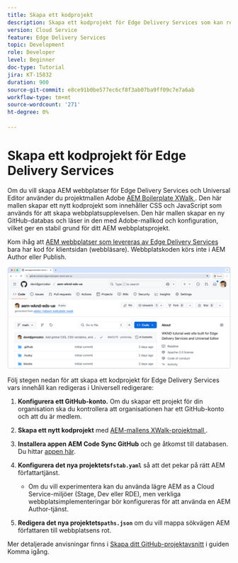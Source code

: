 ```yaml
---
title: Skapa ett kodprojekt
description: Skapa ett kodprojekt för Edge Delivery Services som kan redigeras med Universell redigerare.
version: Cloud Service
feature: Edge Delivery Services
topic: Development
role: Developer
level: Beginner
doc-type: Tutorial
jira: KT-15832
duration: 900
source-git-commit: e8ce91b0be577ec6cf8f3ab07ba9ff09c7e7a6ab
workflow-type: tm+mt
source-wordcount: '271'
ht-degree: 0%

---
```



# Skapa ett kodprojekt för Edge Delivery Services

Om du vill skapa AEM webbplatser för Edge Delivery Services och Universal Editor använder du projektmallen Adobe [AEM Boilerplate XWalk ](https://github.com/adobe-rnd/aem-boilerplate-xwalk) . Den här mallen skapar ett nytt kodprojekt som innehåller CSS och JavaScript som används för att skapa webbplatsupplevelsen. Den här mallen skapar en ny GitHub-databas och läser in den med Adobe-mallkod och konfiguration, vilket ger en stabil grund för ditt AEM webbplatsprojekt.

Kom ihåg att [AEM webbplatser som levereras av Edge Delivery Services](https://experienceleague.adobe.com/en/docs/experience-manager-learn/sites/edge-delivery-services/overview) bara har kod för klientsidan (webbläsare). Webbplatskoden körs inte i AEM Author eller Publish.

![Nytt Edge Delivery Services-projekt](./assets/1-new-project/new-project.png)

Följ stegen nedan för att skapa ett kodprojekt för Edge Delivery Services vars innehåll kan redigeras i Universell redigerare:

1. **Konfigurera ett GitHub-konto.** Om du skapar ett projekt för din organisation ska du kontrollera att organisationen har ett GitHub-konto och att du är medlem.
2. **Skapa ett nytt kodprojekt** med [AEM-mallens XWalk-projektmall ](https://github.com/adobe-rnd/aem-boilerplate-xwalk).
3. **Installera appen AEM Code Sync GitHub** och ge åtkomst till databasen. Du hittar [appen här](https://github.com/apps/aem-code-sync).
4. **Konfigurera det nya projektets`fstab.yaml`** så att det pekar på rätt AEM författartjänst.

   * Om du vill experimentera kan du använda lägre AEM as a Cloud Service-miljöer (Stage, Dev eller RDE), men verkliga webbplatsimplementeringar bör konfigureras för att använda en AEM Author-tjänst.

5. **Redigera det nya projektets`paths.json`** om du vill mappa sökvägen AEM författaren till webbplatsens rot.

Mer detaljerade anvisningar finns i [Skapa ditt GitHub-projektavsnitt](https://experienceleague.adobe.com/en/docs/experience-manager-cloud-service/content/edge-delivery/wysiwyg-authoring/edge-dev-getting-started#create-github-project) i guiden Komma igång.

